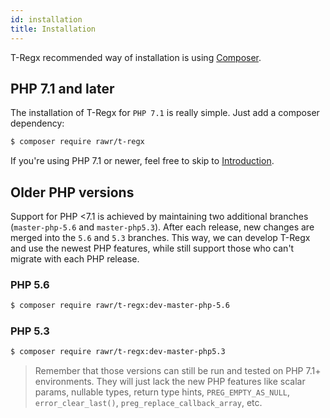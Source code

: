 ```yaml
---
id: installation
title: Installation
---
```


T-Regx recommended way of installation is using 
<a href="https://getcomposer.org" target="_blank">Composer</a>.

## PHP 7.1 and later

The installation of T-Regx for `PHP 7.1` is really simple. Just add a composer dependency:

```bash
$ composer require rawr/t-regx
```

If you're using PHP 7.1 or newer, feel free to skip to [Introduction](introduction.md).

## Older PHP versions

Support for PHP <7.1 is achieved by maintaining two additional branches (`master-php-5.6` and `master-php5.3`).
After each release, new changes are merged into the `5.6` and `5.3` branches. This way, we can develop 
T-Regx and use the newest PHP features, while still support those who can't migrate with each PHP release.

### PHP 5.6

```bash
$ composer require rawr/t-regx:dev-master-php-5.6
```

### PHP 5.3

```bash
$ composer require rawr/t-regx:dev-master-php5.3
```

> Remember that those versions can still be run and tested on PHP 7.1+ environments. They will just lack the 
  new PHP features like scalar params, nullable types, return type hints, `PREG_EMPTY_AS_NULL`, 
  `error_clear_last()`, `preg_replace_callback_array`, etc.
